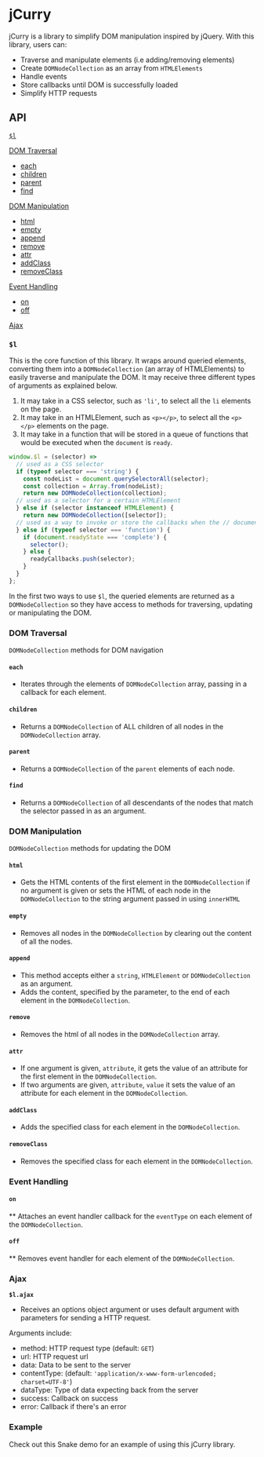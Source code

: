 # jCurry

jCurry is a library to simplify DOM manipulation inspired by jQuery. With this library, users can:

* Traverse and manipulate elements (i.e adding/removing elements)
* Create `DOMNodeCollection` as an array from `HTMLElements`
* Handle events
* Store callbacks until DOM is successfully loaded
* Simplify HTTP requests

## API

[`$l`](#$l)

[DOM Traversal](#dom-traversal)

* [each](#each)
* [children](#children)
* [parent](#parent)
* [find](#find)

[DOM Manipulation](#dom-manipulation)

* [html](#html)
* [empty](#empty)
* [append](#append)
* [remove](#remove)
* [attr](#attr)
* [addClass](#addClass)
* [removeClass](#removeClass)

[Event Handling](#event-handling)

* [on](#on)
* [off](#off)

[Ajax](#ajax)


### `$l`

This is the core function of this library. It wraps around queried elements, converting them into a `DOMNodeCollection` (an array of HTMLElements) to easily traverse and manipulate the DOM. It may receive three different types of arguments as explained below.

1. It may take in a CSS selector, such as `'li'`, to select all the `li` elements on the page.
2. It may take in an HTMLElement, such as `<p></p>`, to select all the `<p></p>` elements on the page.
3. It may take in a function that will be stored in a queue of functions that would be executed when the `document` is `ready`.

```javascript
window.$l = (selector) =>
  // used as a CSS selector
  if (typeof selector === 'string') {
    const nodeList = document.querySelectorAll(selector);
    const collection = Array.from(nodeList);
    return new DOMNodeCollection(collection);
  // used as a selector for a certain HTMLElement
  } else if (selector instanceof HTMLElement) {
    return new DOMNodeCollection([selector]);
  // used as a way to invoke or store the callbacks when the // document is fully loaded
  } else if (typeof selector === 'function') {
    if (document.readyState === 'complete') {
      selector();
    } else {
      readyCallbacks.push(selector);
    }
  }
};
```
In the first two ways to use `$l`, the queried elements are returned as a `DOMNodeCollection` so they have access to methods for traversing, updating or manipulating the DOM.

### DOM Traversal

`DOMNodeCollection` methods for DOM navigation

#### **`each`**
  * Iterates through the elements of `DOMNodeCollection` array, passing in a callback for each element.

#### **`children`**
  * Returns a `DOMNodeCollection` of ALL children of all nodes in the `DOMNodeCollection` array.

#### **`parent`**
  * Returns a `DOMNodeCollection` of the `parent` elements of each node.

#### **`find`**
  * Returns a `DOMNodeCollection` of all descendants of the nodes that match the selector passed in as an argument.


### DOM Manipulation

`DOMNodeCollection` methods for updating the DOM

#### **`html`**
* Gets the HTML contents of the first element in the `DOMNodeCollection` if no argument is given or sets the HTML of each node in the `DOMNodeCollection` to the string argument passed in using `innerHTML`

#### **`empty`**
* Removes all nodes in the `DOMNodeCollection` by clearing out the content of all the nodes.

#### **`append`**
* This method accepts either a `string`, `HTMLElement` or `DOMNodeCollection` as an argument.
* Adds the content, specified by the parameter, to the end of each element in the `DOMNodeCollection`.

#### **`remove`**
* Removes the html of all nodes in the `DOMNodeCollection` array.

#### **`attr`**
* If one argument is given, `attribute`, it gets the value of an attribute for the first element in the `DOMNodeCollection`.
* If two arguments are given, `attribute`, `value` it sets the value of an attribute for each element in the `DOMNodeCollection`.

#### **`addClass`**
* Adds the specified class for each element in the `DOMNodeCollection`.

#### **`removeClass`**
* Removes the specified class for each element in the `DOMNodeCollection`.

### Event Handling

#### **`on`**
** Attaches an event handler callback for the `eventType` on each element of the `DOMNodeCollection`.

#### **`off`**
** Removes event handler for each element of the `DOMNodeCollection`.

### Ajax

**`$l.ajax`**

* Receives an options object argument or uses default argument with parameters for sending a HTTP request.

Arguments include:
  * method: HTTP request type (default: `GET`)
  * url: HTTP request url
  * data: Data to be sent to the server
  * contentType: (default: `'application/x-www-form-urlencoded; charset=UTF-8'`)
  * dataType: Type of data expecting back from the server
  * success: Callback on success
  * error: Callback if there's an error

### Example

Check out this Snake demo for an example of using this jCurry library.
